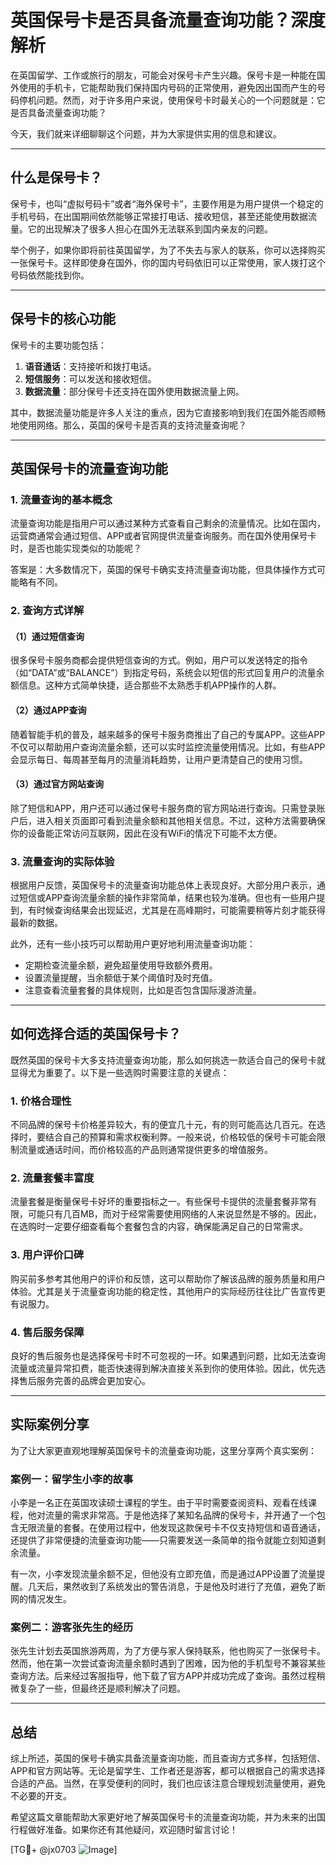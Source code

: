 # 英国保号卡是否具备流量查询功能？深度解析

在英国留学、工作或旅行的朋友，可能会对保号卡产生兴趣。保号卡是一种能在国外使用的手机卡，它能帮助我们保持国内号码的正常使用，避免因出国而产生的号码停机问题。然而，对于许多用户来说，使用保号卡时最关心的一个问题就是：它是否具备流量查询功能？

今天，我们就来详细聊聊这个问题，并为大家提供实用的信息和建议。

---

## 什么是保号卡？

保号卡，也叫“虚拟号码卡”或者“海外保号卡”，主要作用是为用户提供一个稳定的手机号码，在出国期间依然能够正常接打电话、接收短信，甚至还能使用数据流量。它的出现解决了很多人担心在国外无法联系到国内亲友的问题。

举个例子，如果你即将前往英国留学，为了不失去与家人的联系，你可以选择购买一张保号卡。这样即使身在国外，你的国内号码依旧可以正常使用，家人拨打这个号码依然能找到你。

---

## 保号卡的核心功能

保号卡的主要功能包括：

1. **语音通话**：支持接听和拨打电话。
2. **短信服务**：可以发送和接收短信。
3. **数据流量**：部分保号卡还支持在国外使用数据流量上网。

其中，数据流量功能是许多人关注的重点，因为它直接影响到我们在国外能否顺畅地使用网络。那么，英国的保号卡是否真的支持流量查询呢？

---

## 英国保号卡的流量查询功能

### 1. 流量查询的基本概念

流量查询功能是指用户可以通过某种方式查看自己剩余的流量情况。比如在国内，运营商通常会通过短信、APP或者官网提供流量查询服务。而在国外使用保号卡时，是否也能实现类似的功能呢？

答案是：大多数情况下，英国的保号卡确实支持流量查询功能，但具体操作方式可能略有不同。

### 2. 查询方式详解

#### （1）通过短信查询

很多保号卡服务商都会提供短信查询的方式。例如，用户可以发送特定的指令（如“DATA”或“BALANCE”）到指定号码，系统会以短信的形式回复用户的流量余额信息。这种方式简单快捷，适合那些不太熟悉手机APP操作的人群。

#### （2）通过APP查询

随着智能手机的普及，越来越多的保号卡服务商推出了自己的专属APP。这些APP不仅可以帮助用户查询流量余额，还可以实时监控流量使用情况。比如，有些APP会显示每日、每周甚至每月的流量消耗趋势，让用户更清楚自己的使用习惯。

#### （3）通过官方网站查询

除了短信和APP，用户还可以通过保号卡服务商的官方网站进行查询。只需登录账户后，进入相关页面即可看到流量余额和其他相关信息。不过，这种方法需要确保你的设备能正常访问互联网，因此在没有WiFi的情况下可能不太方便。

### 3. 流量查询的实际体验

根据用户反馈，英国保号卡的流量查询功能总体上表现良好。大部分用户表示，通过短信或APP查询流量余额的操作非常简单，结果也较为准确。但也有一些用户提到，有时候查询结果会出现延迟，尤其是在高峰期时，可能需要稍等片刻才能获得最新的数据。

此外，还有一些小技巧可以帮助用户更好地利用流量查询功能：

- 定期检查流量余额，避免超量使用导致额外费用。
- 设置流量提醒，当余额低于某个阈值时及时充值。
- 注意查看流量套餐的具体规则，比如是否包含国际漫游流量。

---

## 如何选择合适的英国保号卡？

既然英国的保号卡大多支持流量查询功能，那么如何挑选一款适合自己的保号卡就显得尤为重要了。以下是一些选购时需要注意的关键点：

### 1. 价格合理性

不同品牌的保号卡价格差异较大，有的便宜几十元，有的则可能高达几百元。在选择时，要结合自己的预算和需求权衡利弊。一般来说，价格较低的保号卡可能会限制流量或通话时间，而价格较高的产品则通常提供更多的增值服务。

### 2. 流量套餐丰富度

流量套餐是衡量保号卡好坏的重要指标之一。有些保号卡提供的流量套餐非常有限，可能只有几百MB，而对于经常需要使用网络的人来说显然是不够的。因此，在选购时一定要仔细查看每个套餐包含的内容，确保能满足自己的日常需求。

### 3. 用户评价口碑

购买前多参考其他用户的评价和反馈，这可以帮助你了解该品牌的服务质量和用户体验。尤其是关于流量查询功能的稳定性，其他用户的实际经历往往比广告宣传更有说服力。

### 4. 售后服务保障

良好的售后服务也是选择保号卡时不可忽视的一环。如果遇到问题，比如无法查询流量或流量异常扣费，能否快速得到解决直接关系到你的使用体验。因此，优先选择售后服务完善的品牌会更加安心。

---

## 实际案例分享

为了让大家更直观地理解英国保号卡的流量查询功能，这里分享两个真实案例：

### 案例一：留学生小李的故事

小李是一名正在英国攻读硕士课程的学生。由于平时需要查阅资料、观看在线课程，他对流量的需求非常高。于是他选择了某知名品牌的保号卡，并开通了一个包含无限流量的套餐。在使用过程中，他发现这款保号卡不仅支持短信和语音通话，还提供了非常便捷的流量查询功能——只需要发送一条简单的指令就能立刻知道剩余流量。

有一次，小李发现流量余额不足，但他没有立即充值，而是通过APP设置了流量提醒。几天后，果然收到了系统发出的警告消息，于是他及时进行了充值，避免了断网的情况发生。

### 案例二：游客张先生的经历

张先生计划去英国旅游两周，为了方便与家人保持联系，他也购买了一张保号卡。然而，他在第一次尝试查询流量余额时遇到了困难，因为他的手机型号不兼容某些查询方法。后来经过客服指导，他下载了官方APP并成功完成了查询。虽然过程稍微复杂了一些，但最终还是顺利解决了问题。

---

## 总结

综上所述，英国的保号卡确实具备流量查询功能，而且查询方式多样，包括短信、APP和官方网站等。无论是留学生、工作者还是游客，都可以根据自己的需求选择合适的产品。当然，在享受便利的同时，我们也应该注意合理规划流量使用，避免不必要的开支。

希望这篇文章能帮助大家更好地了解英国保号卡的流量查询功能，并为未来的出国行程做好准备。如果你还有其他疑问，欢迎随时留言讨论！

[TG💪+ @jx0703 ![Image](https://github.com/user-attachments/assets/dbca1d08-cadb-493c-b0ec-ad6f7a83f270)]
